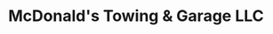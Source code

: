 ---
title: "McDonald's Towing & Garage LLC"
url: /mcarthur/mcdonalds-towing-and-garage-llc/
shop: motorcycle
---